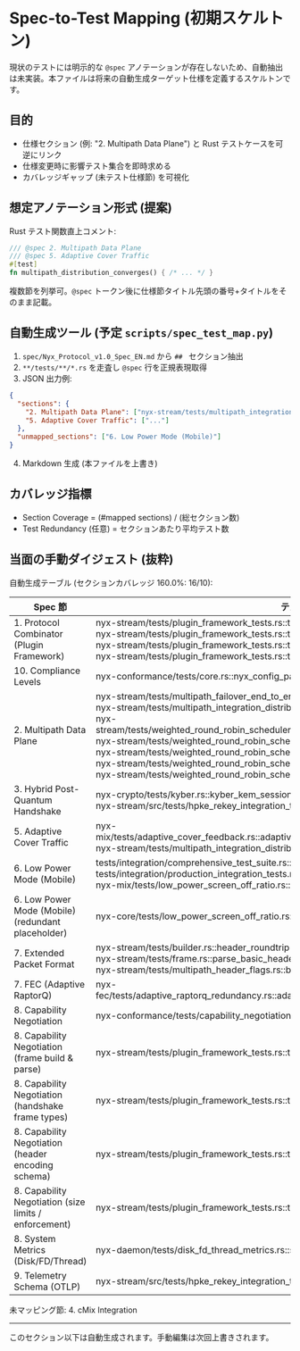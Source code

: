 # Spec-to-Test Mapping (初期スケルトン)

現状のテストには明示的な `@spec` アノテーションが存在しないため、自動抽出は未実装。本ファイルは将来の自動生成ターゲット仕様を定義するスケルトンです。

## 目的
- 仕様セクション (例: "2. Multipath Data Plane") と Rust テストケースを可逆にリンク
- 仕様変更時に影響テスト集合を即時求める
- カバレッジギャップ (未テスト仕様節) を可視化

## 想定アノテーション形式 (提案)
Rust テスト関数直上コメント:
```rust
/// @spec 2. Multipath Data Plane
/// @spec 5. Adaptive Cover Traffic
#[test]
fn multipath_distribution_converges() { /* ... */ }
```
複数節を列挙可。`@spec` トークン後に仕様節タイトル先頭の番号+タイトルをそのまま記載。

## 自動生成ツール (予定 `scripts/spec_test_map.py`)
1. `spec/Nyx_Protocol_v1.0_Spec_EN.md` から `## ` セクション抽出
2. `**/tests/**/*.rs` を走査し `@spec` 行を正規表現取得
3. JSON 出力例:
```json
{
  "sections": {
    "2. Multipath Data Plane": ["nyx-stream/tests/multipath_integration_distribution.rs::multipath_distribution_converges"],
    "5. Adaptive Cover Traffic": ["..."]
  },
  "unmapped_sections": ["6. Low Power Mode (Mobile)"]
}
```
4. Markdown 生成 (本ファイルを上書き)

## カバレッジ指標
- Section Coverage = (#mapped sections) / (総セクション数)
- Test Redundancy (任意) = セクションあたり平均テスト数

## 当面の手動ダイジェスト (抜粋)

自動生成テーブル (セクションカバレッジ 160.0%: 16/10):

| Spec 節 | テストケース |
|---------|--------------|
| 1. Protocol Combinator (Plugin Framework) | nyx-stream/tests/plugin_framework_tests.rs::test_plugin_frame_type_validation<br>nyx-stream/tests/plugin_framework_tests.rs::test_plugin_header_cbor_encoding<br>nyx-stream/tests/plugin_framework_tests.rs::test_plugin_frame_building_and_parsing<br>nyx-stream/tests/plugin_framework_tests.rs::test_plugin_frame_size_limits |
| 10. Compliance Levels | nyx-conformance/tests/core.rs::nyx_config_parse_defaults |
| 2. Multipath Data Plane | nyx-stream/tests/multipath_failover_end_to_end.rs::multipath_failover_and_rejoin<br>nyx-stream/tests/multipath_integration_distribution.rs::multipath_wrr_distribution_matches_weights<br>nyx-stream/tests/weighted_round_robin_scheduler_v2.rs::test_scheduler_creation_and_basic_operations<br>nyx-stream/tests/weighted_round_robin_scheduler_v2.rs::test_path_management<br>nyx-stream/tests/weighted_round_robin_scheduler_v2.rs::test_weight_calculation_from_rtt<br>nyx-stream/tests/weighted_round_robin_scheduler_v2.rs::test_smooth_wrr_distribution<br>nyx-stream/tests/weighted_round_robin_scheduler_v2.rs::test_path_activation_deactivation |
| 3. Hybrid Post-Quantum Handshake | nyx-crypto/tests/kyber.rs::kyber_kem_session_key_matches<br>nyx-stream/src/tests/hpke_rekey_integration_tests.rs::hpke_rekey_triggers_on_packet_threshold |
| 5. Adaptive Cover Traffic | nyx-mix/tests/adaptive_cover_feedback.rs::adaptive_cover_utilization_feedback_non_decreasing_lambda<br>nyx-stream/tests/multipath_integration_distribution.rs::multipath_wrr_distribution_matches_weights |
| 6. Low Power Mode (Mobile) | tests/integration/comprehensive_test_suite.rs::test_low_power_mode<br>tests/integration/production_integration_tests.rs::test_low_power_scenarios<br>nyx-mix/tests/low_power_screen_off_ratio.rs::low_power_screen_off_cover_ratio_applied |
| 6. Low Power Mode (Mobile) (redundant placeholder) | nyx-core/tests/low_power_screen_off_ratio.rs::low_power_screen_off_cover_ratio_applied |
| 7. Extended Packet Format | nyx-stream/tests/builder.rs::header_roundtrip<br>nyx-stream/tests/frame.rs::parse_basic_header<br>nyx-stream/tests/multipath_header_flags.rs::build_ext_sets_flags_and_appends_path_id |
| 7. FEC (Adaptive RaptorQ) | nyx-fec/tests/adaptive_raptorq_redundancy.rs::adaptive_raptorq_redundancy_adjusts_both_directions |
| 8. Capability Negotiation | nyx-conformance/tests/capability_negotiation_properties.rs::capability_id_strategy |
| 8. Capability Negotiation (frame build & parse) | nyx-stream/tests/plugin_framework_tests.rs::test_plugin_frame_building_and_parsing |
| 8. Capability Negotiation (handshake frame types) | nyx-stream/tests/plugin_framework_tests.rs::test_plugin_frame_type_validation |
| 8. Capability Negotiation (header encoding schema) | nyx-stream/tests/plugin_framework_tests.rs::test_plugin_header_cbor_encoding |
| 8. Capability Negotiation (size limits / enforcement) | nyx-stream/tests/plugin_framework_tests.rs::test_plugin_frame_size_limits |
| 8. System Metrics (Disk/FD/Thread) | nyx-daemon/tests/disk_fd_thread_metrics.rs::system_metrics_basic_smoke |
| 9. Telemetry Schema (OTLP) | nyx-stream/src/tests/hpke_rekey_integration_tests.rs::hpke_rekey_triggers_on_packet_threshold |

未マッピング節: 4. cMix Integration

---
このセクション以下は自動生成されます。手動編集は次回上書きされます。
